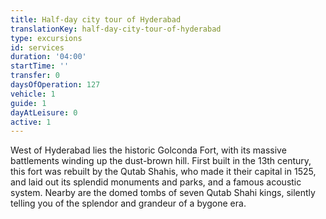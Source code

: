 ```yaml
---
title: Half-day city tour of Hyderabad
translationKey: half-day-city-tour-of-hyderabad
type: excursions
id: services
duration: '04:00'
startTime: ''
transfer: 0
daysOfOperation: 127
vehicle: 1
guide: 1
dayAtLeisure: 0
active: 1
---
```

West of Hyderabad lies the historic Golconda Fort, with its massive battlements winding up the dust-brown hill. First built in the 13th century, this fort was rebuilt by the Qutab Shahis, who made it their capital in 1525, and laid out its splendid monuments and parks, and a famous acoustic system. Nearby are the domed tombs of seven Qutab Shahi kings, silently telling you of the splendor and grandeur of a bygone era.